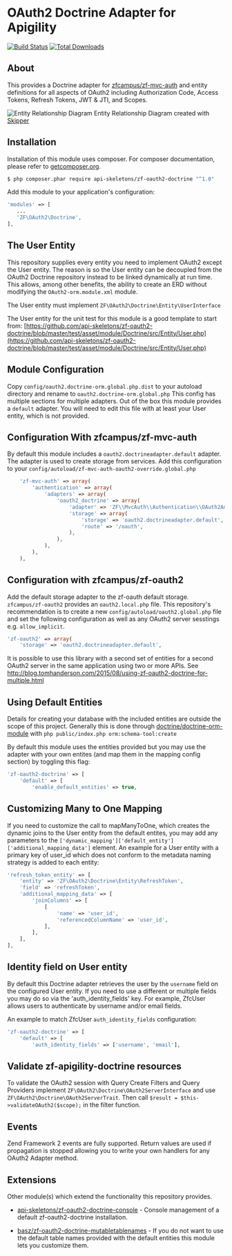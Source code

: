OAuth2 Doctrine Adapter for Apigility
=====================================

[![Build Status](https://travis-ci.org/API-Skeletons/zf-oauth2-doctrine.svg)](https://travis-ci.org/API-Skeletons/zf-oauth2-doctrine)
[![Total Downloads](https://poser.pugx.org/api-skeletons/zf-oauth2-doctrine/downloads)](https://packagist.org/packages/api-skeletons/zf-oauth2-doctrine)


About
-----

This provides a Doctrine adapter for [zfcampus/zf-mvc-auth](https://github.com/zfcampus/zf-oauth2)
and entity definitions for all aspects of OAuth2 including
Authorization Code, Access Tokens, Refresh Tokens, JWT & JTI, and Scopes.

![Entity Relationship Diagram](https://raw.githubusercontent.com/API-Skeletons/zf-oauth2-doctrine/master/media/oauth2-doctrine-erd.png)
Entity Relationship Diagram created with [Skipper](https://skipper18.com)

Installation
------------

Installation of this module uses composer. For composer documentation, please refer to [getcomposer.org](http://getcomposer.org/).

```sh
$ php composer.phar require api-skeletons/zf-oauth2-doctrine "^1.0"
```

Add this module to your application's configuration:

```php
'modules' => [
   ...
   'ZF\OAuth2\Doctrine',
],
```


The User Entity
--------------

This repository supplies every entity you need to implement OAuth2 except the User entity.
The reason is so the User entity can be decoupled from the OAuth2 Doctrine repository
instead to be linked dynamically at run time.  This allows, among other benefits, the
ability to create an ERD without modifying the `OAuth2-orm.module.xml` module.

The User entity must implement `ZF\OAuth2\Doctrine\Entity\UserInterface`

The User entity for the unit test for this module is a good template to start from:
[https://github.com/api-skeletons/zf-oauth2-doctrine/blob/master/test/asset/module/Doctrine/src/Entity/User.php](https://github.com/api-skeletons/zf-oauth2-doctrine/blob/master/test/asset/module/Doctrine/src/Entity/User.php)



Module Configuration
-------------

Copy ```config/oauth2.doctrine-orm.global.php.dist``` to your autoload directory and
rename to ```oauth2.doctrine-orm.global.php``` This config has multiple sections for multiple
adapters.  Out of the box this module provides a `default` adapter.  You will need to edit this file with
at least your User entity, which is not provided.


Configuration With zfcampus/zf-mvc-auth
------------------------------

By default this module includes a `oauth2.doctrineadapter.default` adapter.
The adapter is used to create storage from services.  Add this configuration to your `config/autoload/zf-mvc-auth-oauth2-override.global.php`

```php
    'zf-mvc-auth' => array(
        'authentication' => array(
            'adapters' => array(
                'oauth2_doctrine' => array(
                    'adapter' => 'ZF\\MvcAuth\\Authentication\\OAuth2Adapter',
                    'storage' => array(
                        'storage' => 'oauth2.doctrineadapter.default',
                        'route' => '/oauth',
                    ),
                ),
            ),
        ),
    ),
```


Configuration with zfcampus/zf-oauth2
-------------------------------------

Add the default storage adapter to the zf-oauth default storage.  `zfcampus/zf-oauth2` provides an `oauth2.local.php` file.  This repository's recommendation is to create a new `config/autoload/oauth2.global.php` file and set the following configuration as well as any OAuth2 server sesstings e.g. `allow_implicit`.

```php
'zf-oauth2' => array(
    'storage' => 'oauth2.doctrineadapter.default',
```

It is possible to use this library with a second set of entities for a second OAuth2 server in the same application using two or more APIs.  See http://blog.tomhanderson.com/2015/08/using-zf-oauth2-doctrine-for-multiple.html


Using Default Entities
----------------------

Details for creating your database with the included entities are outside the scope of this project.
Generally this is done through [doctrine/doctrine-orm-module](https://github.com/doctrine/DoctrineORMModule)
with ```php public/index.php orm:schema-tool:create```

By default this module uses the entities provided but you may use the adapter with your own entites
(and map them in the mapping config section) by toggling this flag:

```php
'zf-oauth2-doctrine' => [
    'default' => [
        'enable_default_entities' => true,
```


Customizing Many to One Mapping
-------------------------------

If you need to customize the call to mapManyToOne, which creates the dynamic joins to the User
entity from the default entites, you may add any parameters to the
`['dynamic_mapping']['default_entity']['additional_mapping_data']` element.  An example for a
User entity with a primary key of user_id which does not conform to the metadata naming strategy
is added to each entity:

```php
'refresh_token_entity' => [
    'entity' => 'ZF\OAuth2\Doctrine\Entity\RefreshToken',
    'field' => 'refreshToken',
    'additional_mapping_data' => [
        'joinColumns' => [
            [
                'name' => 'user_id',
                'referencedColumnName' => 'user_id',
            ],
        ],
    ],
],

```

Identity field on User entity
-----------------------------

By default this Doctrine adapter retrieves the user by the `username` field on the configured
User entity. If you need to use a different or multiple fields you may do so via the
'auth_identity_fields' key. For example, ZfcUser allows users to authenticate by username and/or email fields.

An example to match ZfcUser `auth_identity_fields` configuration:
```php
'zf-oauth2-doctrine' => [
    'default' => [
        'auth_identity_fields' => ['username', 'email'],
```


Validate zf-apigility-doctrine resources
----------------------------------------

To validate the OAuth2 session with Query Create Filters and Query Providers implement
`ZF\OAuth2\Doctrine\OAuth2ServerInterface` and use `ZF\OAuth2\Doctrine\OAuth2ServerTrait`.
Then call `$result = $this->validateOAuth2($scope);` in the filter function.


Events
------

Zend Framework 2 events are fully supported.  Return values are used if propagation is stopped allowing you to write your own handlers for any OAuth2 Adapter method.


Extensions
----------

Other module(s) which extend the functionality this repository provides.

* [api-skeletons/zf-oauth2-doctrine-console](https://github.com/API-Skeletons/zf-oauth2-doctrine-console) -
Console management of a default zf-oauth2-doctrine installation.

* [basz/zf-oauth2-doctrine-mutabletablenames](https://github.com/basz/zf-oauth2-doctrine-mutatetablenames) -
If you do not want to use the default table names provided with the default entities this module lets you customize them.


